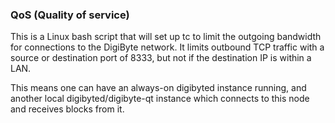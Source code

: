 ### QoS (Quality of service) ###

This is a Linux bash script that will set up tc to limit the outgoing bandwidth for connections to the DigiByte network. It limits outbound TCP traffic with a source or destination port of 8333, but not if the destination IP is within a LAN.

This means one can have an always-on digibyted instance running, and another local digibyted/digibyte-qt instance which connects to this node and receives blocks from it.
